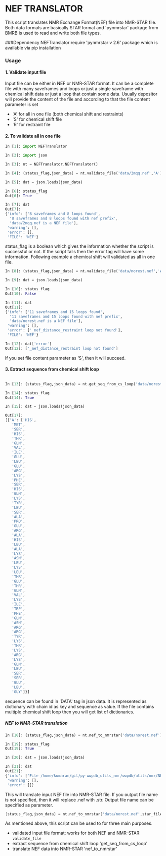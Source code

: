 # NEF TRANSLATOR

This script translates NMR Exchange Format(NEF) file into NMR-STAR file. Both data formats are basically STAR format and
'pynmrstar' package from BMRB is used to read and write both file types. 

###Dependency 
NEFTranslator require 'pynmrstar v 2.6' package which is available via pip installation

### Usage

#### 1. Validate input file

Input file can be either in NEF or NMR-STAR format. It can be a complete file with many saveframes and loops or just a
single saveframe with chemical shift data or just a loop that contain some data. Usually depositor will provide the content
of the file and according to that the file content  parameter is set

- 'A' for all in one file (both chemical shift and restraints)
- 'S' for chemical shift file
- 'R' for restraint file


#### 2. To validate all in one file

```python
In [1]: import NEFTranslator

In [2]: import json

In [3]: nt = NEFTranslator.NEFTranslator()

In [4]: (status_flag,json_data) = nt.validate_file('data/2mqq.nef','A')

In [5]: dat = json.loads(json_data)

In [6]: status_flag
Out[6]: True

In [7]: dat
Out[7]: 
{'info': ['8 saveframes and 8 loops found',
  '8 saveframes and 8 loops found with nef prefix',
  'data/2mqq.nef is a NEF file'],
 'warning': [],
 'error': [],
 'FILE': 'NEF'}

```

status_flag is a boolean which gives the information whether the script is successful or not. If the script fails then
the error tag will have some information. Following example a chemical shift will validated as all in one file. 

```python
In [8]: (status_flag,json_data) = nt.validate_file('data/norest.nef','A')

In [9]: dat = json.loads(json_data)

In [10]: status_flag
Out[10]: False

In [11]: dat
Out[11]: 
{'info': ['11 saveframes and 15 loops found',
  '11 saveframes and 15 loops found with nef prefix',
  'data/norest.nef is a NEF file'],
 'warning': [],
 'error': ['_nef_distance_restraint loop not found'],
 'FILE': 'NEF'}

In [12]: dat['error']
Out[12]: ['_nef_distance_restraint loop not found']
```
If you set file content parameter as 'S', then it will succeed.

#### 3. Extract sequence from chemical shift loop

```python

In [13]: (status_flag,json_data) = nt.get_seq_from_cs_loop('data/norest.nef')

In [14]: status_flag
Out[14]: True

In [15]: dat = json.loads(json_data)

Out[17]: 
[{'A': ['HIS',
   'MET',
   'SER',
   'HIS',
   'THR',
   'GLN',
   'VAL',
   'ILE',
   'GLU',
   'LEU',
   'GLU',
   'ARG',
   'LYS',
   'PHE',
   'SER',
   'HIS',
   'GLN',
   'LYS',
   'TYR',
   'LEU',
   'SER',
   'ALA',
   'PRO',
   'GLU',
   'ARG',
   'ALA',
   'HIS',
   'LEU',
   'ALA',
   'LYS',
   'ASN',
   'LEU',
   'LYS',
   'LEU',
   'THR',
   'GLU',
   'THR',
   'GLN',
   'VAL',
   'LYS',
   'ILE',
   'TRP',
   'PHE',
   'GLN',
   'ASN',
   'ARG',
   'ARG',
   'TYR',
   'LYS',
   'THR',
   'LYS',
   'ARG',
   'LYS',
   'GLN',
   'LEU',
   'SER',
   'SER',
   'GLU',
   'LEU',
   'GLY']}]
```

sequence can be found in 'DATA' tag in json data. It is represented as dictionary with chain id as key and sequence as value.
If the file contains multiple chemical shift loop then  you will get list of dictionaries.

##### NEF to NMR-STAR translation

```python
In [18]: (status_flag,json_data) = nt.nef_to_nmrstar('data/norest.nef')

In [19]: status_flag
Out[19]: True

In [20]: dat = json.loads(json_data)

In [21]: dat
Out[21]: 
{'info': ['File /home/kumaran/git/py-wwpdb_utils_nmr/wwpdb/utils/nmr/NEFTranslator/data/norest.str successfully written'],
 'warning': [],
 'error': []}

```
This will translate input NEF file into NMR-STAR file. If you output file name is not specified, then it will replace .nef with .str.
Output file name can be specified as parameter. 
```python
(status_flag,json_data) = nt.nef_to_nmrstar('data/norest.nef',star_file='data/outfile.str')
```

As mentioned above, this script can be used to for three main purposes. 

- validated input file format; works for both NEF and NMR-STAR `validate_file`
- extract sequence from chemical shift loop 'get_seq_from_cs_loop'
- translate NEF data into NMR-STAR 'nef_to_nmrstar'

